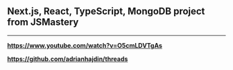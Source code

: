 ## Next.js, React, TypeScript, MongoDB project from JSMastery

---

**https://www.youtube.com/watch?v=O5cmLDVTgAs**

**https://github.com/adrianhajdin/threads**
